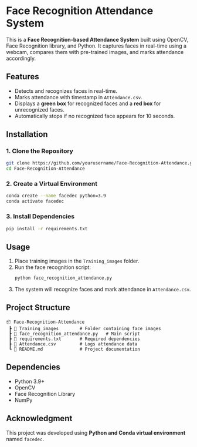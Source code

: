 # Face Recognition Attendance System

This is a **Face Recognition-based Attendance System** built using OpenCV, Face Recognition library, and Python. 
It captures faces in real-time using a webcam, compares them with pre-trained images, and marks attendance accordingly.

## Features
- Detects and recognizes faces in real-time.
- Marks attendance with timestamp in `Attendance.csv`.
- Displays a **green box** for recognized faces and a **red box** for unrecognized faces.
- Automatically stops if no recognized face appears for 10 seconds.

## Installation

### 1. Clone the Repository
```bash
git clone https://github.com/yourusername/Face-Recognition-Attendance.git
cd Face-Recognition-Attendance
```

### 2. Create a Virtual Environment
```bash
conda create --name facedec python=3.9
conda activate facedec
```

### 3. Install Dependencies
```bash
pip install -r requirements.txt
```

## Usage

1. Place training images in the `Training_images` folder. 
2. Run the face recognition script:
   ```bash
   python face_recognition_attendance.py
   ```
3. The system will recognize faces and mark attendance in `Attendance.csv`.

## Project Structure
```
📦 Face-Recognition-Attendance
 ┣ 📂 Training_images        # Folder containing face images
 ┣ 📜 face_recognition_attendance.py   # Main script
 ┣ 📜 requirements.txt       # Required dependencies
 ┣ 📜 Attendance.csv         # Logs attendance data
 ┗ 📜 README.md              # Project documentation
```

## Dependencies
- Python 3.9+
- OpenCV
- Face Recognition Library
- NumPy

## Acknowledgment
This project was developed using **Python and Conda virtual environment** named `facedec`.
